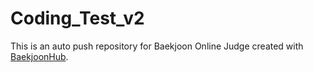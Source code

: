 # Coding_Test_v2
This is an auto push repository for Baekjoon Online Judge created with [BaekjoonHub](https://github.com/BaekjoonHub/BaekjoonHub).
